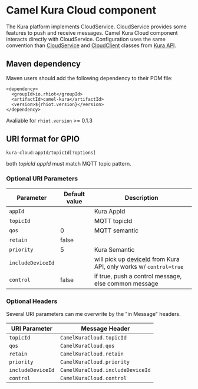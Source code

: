 # Camel Kura Cloud component

The Kura platform implements CloudService. CloudService provides some features to push and receive messages. Camel Kura Cloud component interacts directly with CloudService.
Configuration uses the same convention than [CloudService](http://download.eclipse.org/kura/releases/1.3.0/docs/apidocs/org/eclipse/kura/cloud/CloudService.html) and [CloudClient](http://download.eclipse.org/kura/releases/1.3.0/docs/apidocs/org/eclipse/kura/cloud/CloudClient.html) classes from [Kura API](http://download.eclipse.org/kura/releases/1.3.0/docs/apidocs/).

## Maven dependency

Maven users should add the following dependency to their POM file:

    <dependency>
      <groupId>io.rhiot</groupId>
      <artifactId>camel-kura</artifactId>
      <version>${rhiot.version}</version>
    </dependency>

 Avaliable for `rhiot.version` >= 0.1.3


## URI format for GPIO

    kura-cloud:appId/topicId[?options]

both *topicId* *appId* must match MQTT topic  pattern.


### Optional URI Parameters

| Parameter        | Default value             | Description                 |
|------------------|---------------------------|-----------------------------|
| `appId`          |                           | Kura AppId                  |
| `topicId`        |                           | MQTT topicId                |
| `qos`            |0                          | MQTT semantic               |
| `retain`         |false                      |                             |
| `priority`       |5                          | Kura Semantic                           |
| `includeDeviceId`|                           | will pick up [deviceId](http://download.eclipse.org/kura/releases/1.3.0/docs/apidocs/org/eclipse/kura/system/SystemService.html#getSerialNumber%28%29) from Kura API, only works w/ `control=true` |
| `control`        | false                          |  if true, push a control message, else common message                  |


### Optional Headers

Several URI parameters can me overwrite by the "in Message" headers.

| URI Parameter    | Message Header                 | 
|------------------|--------------------------------|
| `topicId`        |`CamelKuraCloud.topicId`        |
| `qos`            |`CamelKuraCloud.qos`            |
| `retain`         |`CamelKuraCloud.retain`         |
| `priority`       |`CamelKuraCloud.priority`       |
| `includeDeviceId`|`CamelKuraCloud.includeDeviceId`|
| `control`        |`CamelKuraCloud.control`        |


